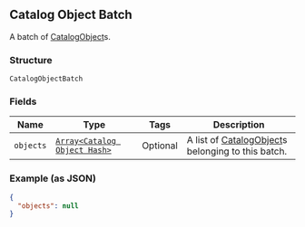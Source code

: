 ## Catalog Object Batch

A batch of [CatalogObject](./models/catalog-object.md)s.

### Structure

`CatalogObjectBatch`

### Fields

| Name | Type | Tags | Description |
|  --- | --- | --- | --- |
| `objects` | [`Array<Catalog Object Hash>`](/doc/models/catalog-object.md) | Optional | A list of [CatalogObject](./models/catalog-object.md)s belonging to this batch. |

### Example (as JSON)

```json
{
  "objects": null
}
```

